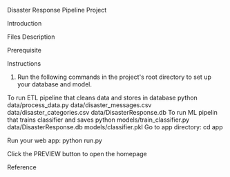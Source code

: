 Disaster Response Pipeline Project

Introduction

Files Description

Prerequisite

Instructions
1. Run the following commands in the project's root directory to set up your database and model.

  To run ETL pipeline that cleans data and stores in database python data/process_data.py data/disaster_messages.csv data/disaster_categories.csv data/DisasterResponse.db
To run ML pipelin that trains classifier and saves python models/train_classifier.py data/DisasterResponse.db models/classifier.pkl
Go to app directory: cd app

Run your web app: python run.py

Click the PREVIEW button to open the homepage

Reference
